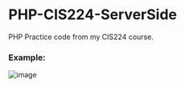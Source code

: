 # PHP-CIS224-ServerSide
PHP Practice code from my CIS224 course.


### Example: 
![image](https://user-images.githubusercontent.com/36749450/95236678-3bf0d700-07d5-11eb-8b27-10262c38db21.png)
